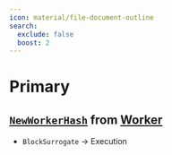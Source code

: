 ```yaml
---
icon: material/file-document-outline
search:
  exclude: false
  boost: 2
---
```


# Primary

<!--
The primary is responsible for creating vertices from worker hashes
and communicating these to the consensus as anchor block proposals.
The collection of all primary engines jointly create a "global" ᴅᴀɢ of headers,
in which learner-specific ᴅᴀɢs exists as sub-graphs.
-->

## [`NewWorkerHash`](primary/new-worker-hash.md) from [Worker](worker/index.md)

<!--
- [`HeaderCommitment`](primary/header-commitment.md) → Primary
  The primary commits to storing the data referenced by its header.
-->

<!--
- [`HeaderAnnoundement`](primary/header-announcement.md) → Primary
  A new vertex is announced and broadcast to primaries.
-->

- `BlockSurrogate` → Execution

<!--
## [`WorkerHashAvailable`](primary/worker-hash-available.md) from [Worker](worker.md)

- [`HeaderCommitment`](primary/header-commitment.md) → Primary
  The primary commits to storing the data referenced by a received header.

- [`AvailabilityCertified`](primary/availability-certificate.md) → Primary
  A new availability certificate for a header is broadcast to all primaries.

-->
<!--
## [`HeaderCommitment`](primary/header-commitment.md) from Primary

- [`AvailabilityCertificate`](primary/availability-certificate.md) → Primary
  A new availability certificate for a header is broadcast to all primaries.

- `IntegrityCertificate` → Primary
  A new learner-specific integrity certificate for a block header is sent to all primaries of the respective learner.
-->

<!--
- [`PotentialProposal`](../consensus/potential-proposal.md) → [Consensus](../consensus-v1.md)
  A new learner-specific block is sent to consensus ‼ after a [`RequestProposal`](primary/request-proposal.md) or [`PotentialProposal`](../consensus/potential-proposal.md).
-->

<!--
## `NewBlock` from Primary

- [`NewQuorums`](primary/new-quorums.md) → Primary
  A new learner-specific signed quorum is sent to all primaries of the respective learner.

- [`HeaderCommitment`](primary/header-commitment.md) → Primary
  A new header (using the new signed quorum) is announced and broadcast to primaries.

-->

<!--
## [`CheckProposal`](primary/check-proposal.md) from [Consensus](../consensus-v1.md)

- [`PotentialProposal`](../consensus/potential-proposal.md) → [Consensus](../consensus-v1.md)
  let [Consensus](../consensus-v1.md) know if this is a valid proposal (i.e. it's actually a header in the DAG), or if some conflicting header exists. This may require waiting until some [`HeaderCommitment`](primary/header-commitment.md) arrives.
-->
<!--
## [`RequestProposal`](primary/request-proposal.md) from [Consensus](../consensus-v1.md)

- [`PotentialProposal`](../consensus/potential-proposal.md) → [Consensus](../consensus-v1.md)
  Send [Consensus](../consensus-v1.md) a Header suitable to be committed as the next anchor block, if any are available. Otherwise, wait until one is available and then send it.
-->
